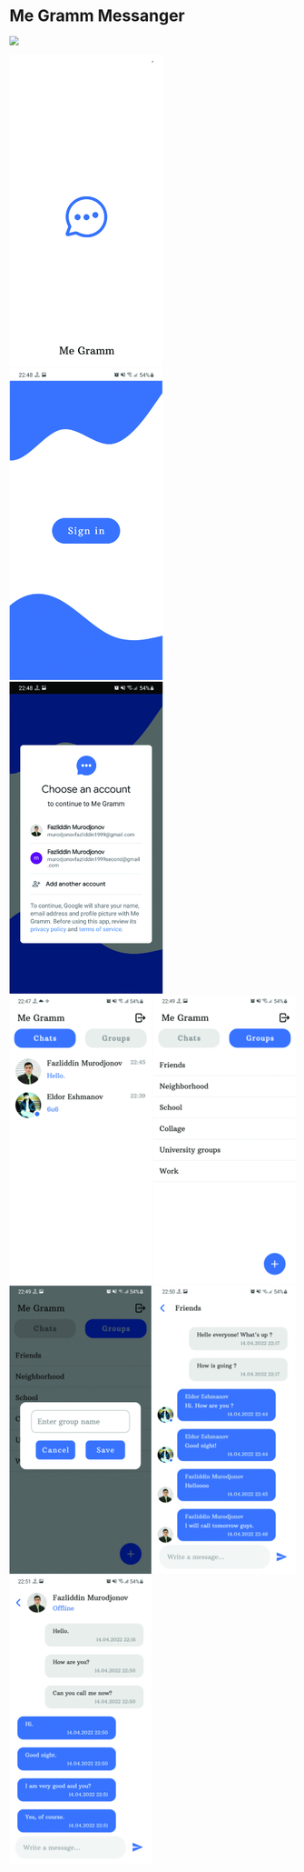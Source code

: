 # Me Gramm Messanger


<img src="images/video.gif" width = "800" > 

<img src="images/img_1.jpg" width = "270" > <img src="images/img_2.jpg" width = "270" > <img src="images/img_3.jpg" width = "270" >
<img src="images/img_4.jpg" width = "250" > <img src="images/img_5.jpg" width = "250" > <img src="images/img_6.jpg" width = "250" >
<img src="images/img_7.jpg" width = "250" > <img src="images/img_8.jpg" width = "250">
